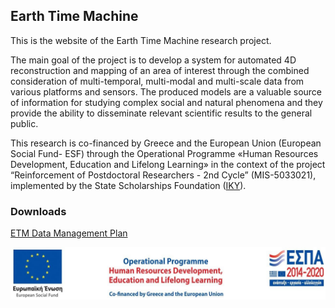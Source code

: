 ## Earth Time Machine

This is the website of the Earth Time Machine research project.

The main goal of the project is to develop a system for automated 4D reconstruction and mapping of an area of interest through the combined consideration of multi-temporal, multi-modal and multi-scale data from various platforms and sensors. The produced models are a valuable source of information for studying complex social and natural phenomena and they provide the ability to disseminate relevant scientific results to the general public.

This research is co-financed by Greece and the European Union (European Social Fund- ESF) through the Operational Programme «Human Resources Development, Education and Lifelong Learning» in the context of the project “Reinforcement of Postdoctoral Researchers - 2nd Cycle” (MIS-5033021), implemented by the State Scholarships Foundation ([IKY](https://www.iky.gr/en/)).

### Downloads

[ETM Data Management Plan](download/ETM_DMP_2008.pdf)

![logo](res/logo.jpg)